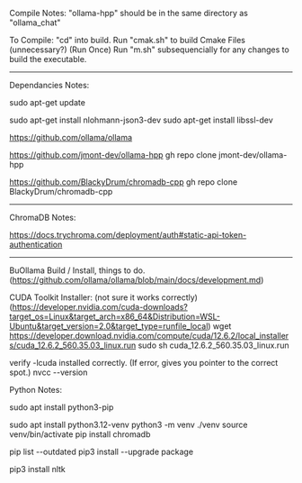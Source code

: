 Compile Notes:
  "ollama-hpp" should be in the same directory as "ollama_chat"

To Compile:
  "cd" into build.
  Run "cmak.sh" to build Cmake Files (unnecessary?) (Run Once)
  Run "m.sh" subsequencially for any changes to build the executable.

---

Dependancies Notes:

sudo apt-get update

sudo apt-get install nlohmann-json3-dev
sudo apt-get install libssl-dev



https://github.com/ollama/ollama

https://github.com/jmont-dev/ollama-hpp
gh repo clone jmont-dev/ollama-hpp

https://github.com/BlackyDrum/chromadb-cpp
gh repo clone BlackyDrum/chromadb-cpp

---

ChromaDB Notes:

https://docs.trychroma.com/deployment/auth#static-api-token-authentication

---

BuOllama Build / Install, things to do. (https://github.com/ollama/ollama/blob/main/docs/development.md)

CUDA Toolkit Installer: (not sure it works correctly) (https://developer.nvidia.com/cuda-downloads?target_os=Linux&target_arch=x86_64&Distribution=WSL-Ubuntu&target_version=2.0&target_type=runfile_local)
wget https://developer.download.nvidia.com/compute/cuda/12.6.2/local_installers/cuda_12.6.2_560.35.03_linux.run
sudo sh cuda_12.6.2_560.35.03_linux.run

verify -lcuda installed correctly.  (If error, gives you pointer to the correct spot.)
nvcc --version


Python Notes:

sudo apt install python3-pip

sudo apt install python3.12-venv
python3 -m venv ./venv
source venv/bin/activate
pip install chromadb

pip list --outdated
pip3 install --upgrade package

pip3 install nltk

